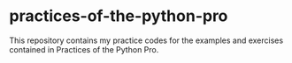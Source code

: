 # practices-of-the-python-pro
This repository contains my practice codes for the examples and exercises contained in Practices of the Python Pro. 
